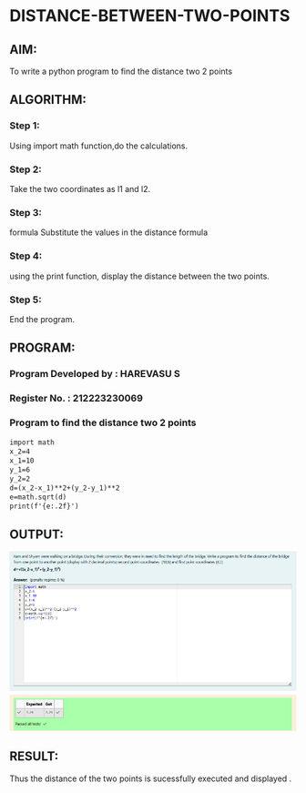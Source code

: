 # DISTANCE-BETWEEN-TWO-POINTS

## AIM:
To write a python program to find the distance two 2 points

## ALGORITHM:
### Step 1:
Using import math function,do the calculations.

### Step 2:
Take the two coordinates as l1 and l2.

### Step 3:
formula Substitute the values in the distance formula

### Step 4:
using the print function, display the distance between the two points.

### Step 5:
End the program.

## PROGRAM:
### Program Developed by : HAREVASU S
### Register No. : 212223230069
### Program to find the distance two 2 points
```
import math
x_2=4
x_1=10
y_1=6
y_2=2
d=(x_2-x_1)**2+(y_2-y_1)**2
e=math.sqrt(d)
print(f'{e:.2f}')
```

## OUTPUT:

![alt text](image.png)

## RESULT:
Thus the distance of the two points is sucessfully executed and displayed .
